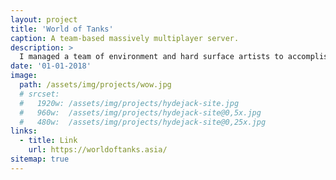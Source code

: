 ```yaml
---
layout: project
title: 'World of Tanks'
caption: A team-based massively multiplayer server.
description: >
  I managed a team of environment and hard surface artists to accomplish the high-quality requirements and meet the tight schedule of this project.
date: '01-01-2018'
image: 
  path: /assets/img/projects/wow.jpg
  # srcset: 
  #   1920w: /assets/img/projects/hydejack-site.jpg
  #   960w:  /assets/img/projects/hydejack-site@0,5x.jpg
  #   480w:  /assets/img/projects/hydejack-site@0,25x.jpg
links:
  - title: Link
    url: https://worldoftanks.asia/
sitemap: true
---
```



